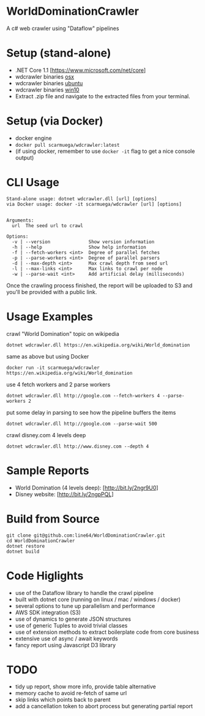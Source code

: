 # WorldDominationCrawler
A c# web crawler using "Dataflow" pipelines

# Setup (stand-alone)
- .NET Core 1.1 [https://www.microsoft.com/net/core]
- wdcrawler binaries [osx](http://line64.github.io/WorldDominationCrawler/osx.10.12-x64.zip)
- wdcrawler binaries [ubuntu](http://line64.github.io/WorldDominationCrawler/ubuntu.14.10-x64.zip)
- wdcrawler binaries [win10](http://line64.github.io/WorldDominationCrawler/win10-x64.zip)
- Extract .zip file and navigate to the extracted files from your terminal.

# Setup (via Docker)
- docker engine
- `docker pull scarmuega/wdcrawler:latest`
- (if using docker, remember to use `docker -it` flag to get a nice console output)

# CLI Usage

```
Stand-alone usage: dotnet wdcrawler.dll [url] [options]
via Docker usage: docker -it scarmuega/wdcrawler [url] [options]


Arguments:
  url  The seed url to crawl

Options:
  -v | --version              Show version information
  -h | --help                 Show help information
  -f | --fetch-workers <int>  Degree of parallel fetches
  -p | --parse-workers <int>  Degree of parallel parsers
  -d | --max-depth <int>      Max crawl depth from seed url
  -l | --max-links <int>      Max links to crawl per node
  -w | --parse-wait <int>     Add artificial delay (milliseconds)
```

Once the crawling process finished, the report will be uploaded to S3 and you'll be provided with a public link.

# Usage Examples
crawl "World Domination" topic on wikipedia 
```
dotnet wdcrawler.dll https://en.wikipedia.org/wiki/World_domination
```
same as above but using Docker 
```
docker run -it scarmuega/wdcrawler https://en.wikipedia.org/wiki/World_domination
```
use 4 fetch workers and 2 parse workers
```
dotnet wdcrawler.dll http://google.com --fetch-workers 4 --parse-workers 2
```
put some delay in parsing to see how the pipeline buffers the items
```
dotnet wdcrawler.dll http://google.com --parse-wait 500
```
crawl disney.com 4 levels deep 
```
dotnet wdcrawler.dll http://www.disney.com --depth 4
```

# Sample Reports
- World Domination (4 levels deep): [http://bit.ly/2ngr9U0]
- Disney website: [http://bit.ly/2ngpPQL]

# Build from Source

```
git clone git@github.com:line64/WorldDominationCrawler.git
cd WorldDominationCrawler
dotnet restore
dotnet build
```

# Code Higlights
- use of the Dataflow library to handle the crawl pipeline
- built with dotnet core (running on linux / mac / windows / docker)
- several options to tune up parallelism and performance
- AWS SDK integration (S3)
- use of dynamics to generate JSON structures
- use of generic Tuples to avoid trivial classes
- use of extension methods to extract boilerplate code from core business
- extensive use of async / await keywords
- fancy report using Javascript D3 library

# TODO
- tidy up report, show more info, provide table alternative
- memory cache to avoid re-fetch of same url
- skip links which points back to parent
- add a cancellation token to abort process but generating partial report